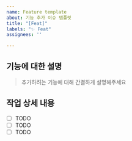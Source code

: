 ```yaml
---
name: Feature template
about: 기능 추가 이슈 템플릿
title: "[Feat]"
labels: "✨ Feat"
assignees: ''

---
```


## 기능에 대한 설명

> 추가하려는 기능에 대해 간결하게 설명해주세요

## 작업 상세 내용

- [ ] TODO
- [ ] TODO
- [ ] TODO
